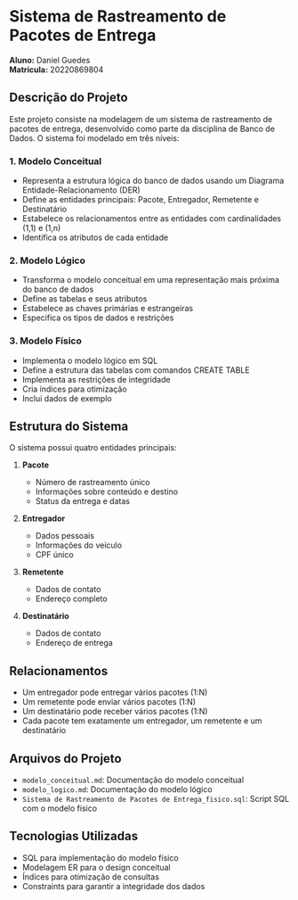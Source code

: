 # Sistema de Rastreamento de Pacotes de Entrega

**Aluno:** Daniel Guedes  
**Matrícula:** 20220869804

## Descrição do Projeto
Este projeto consiste na modelagem de um sistema de rastreamento de pacotes de entrega, desenvolvido como parte da disciplina de Banco de Dados. O sistema foi modelado em três níveis:

### 1. Modelo Conceitual
- Representa a estrutura lógica do banco de dados usando um Diagrama Entidade-Relacionamento (DER)
- Define as entidades principais: Pacote, Entregador, Remetente e Destinatário
- Estabelece os relacionamentos entre as entidades com cardinalidades (1,1) e (1,n)
- Identifica os atributos de cada entidade

### 2. Modelo Lógico
- Transforma o modelo conceitual em uma representação mais próxima do banco de dados
- Define as tabelas e seus atributos
- Estabelece as chaves primárias e estrangeiras
- Especifica os tipos de dados e restrições

### 3. Modelo Físico
- Implementa o modelo lógico em SQL
- Define a estrutura das tabelas com comandos CREATE TABLE
- Implementa as restrições de integridade
- Cria índices para otimização
- Inclui dados de exemplo

## Estrutura do Sistema
O sistema possui quatro entidades principais:

1. **Pacote**
   - Número de rastreamento único
   - Informações sobre conteúdo e destino
   - Status da entrega e datas

2. **Entregador**
   - Dados pessoais
   - Informações do veículo
   - CPF único

3. **Remetente**
   - Dados de contato
   - Endereço completo

4. **Destinatário**
   - Dados de contato
   - Endereço de entrega

## Relacionamentos
- Um entregador pode entregar vários pacotes (1:N)
- Um remetente pode enviar vários pacotes (1:N)
- Um destinatário pode receber vários pacotes (1:N)
- Cada pacote tem exatamente um entregador, um remetente e um destinatário

## Arquivos do Projeto
- `modelo_conceitual.md`: Documentação do modelo conceitual
- `modelo_logico.md`: Documentação do modelo lógico
- `Sistema de Rastreamento de Pacotes de Entrega_fisico.sql`: Script SQL com o modelo físico

## Tecnologias Utilizadas
- SQL para implementação do modelo físico
- Modelagem ER para o design conceitual
- Índices para otimização de consultas
- Constraints para garantir a integridade dos dados 